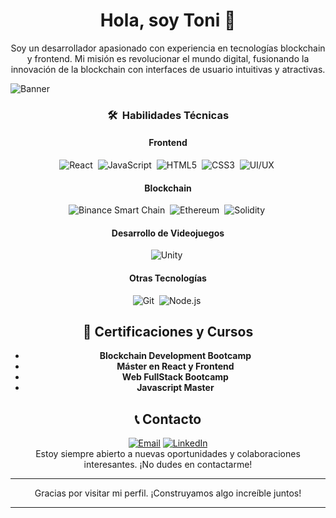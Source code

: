 <div align="center">
<h1 align="center">Hola, soy Toni 👋</h1>
</div>

<p align="center">Soy un desarrollador apasionado con experiencia en tecnologías blockchain y frontend. Mi misión es revolucionar el mundo digital, fusionando la innovación de la blockchain con interfaces de usuario intuitivas y atractivas.</p>

![Banner](https://github.com/ToniDevStyle/ToniDevStyle/assets/72858333/339a6c4e-9393-4f3c-b73f-886ce19c8163)



<div align="center">

### 🛠 &nbsp;Habilidades Técnicas

#### Frontend
![React](https://img.shields.io/badge/React-20232A?style=flat&logo=react&logoColor=61DAFB)&nbsp;
![JavaScript](https://img.shields.io/badge/JavaScript-F7DF1E?style=flat&logo=javascript&logoColor=black)&nbsp;
![HTML5](https://img.shields.io/badge/HTML5-E34F26?style=flat&logo=html5&logoColor=white)&nbsp;
![CSS3](https://img.shields.io/badge/CSS3-1572B6?style=flat&logo=css3&logoColor=white)&nbsp;
![UI/UX](https://img.shields.io/badge/UI%2FUX-000000?style=flat&logo=adobe&logoColor=white)&nbsp;

#### Blockchain
![Binance Smart Chain](https://img.shields.io/badge/Binance%20Smart%20Chain-F0B90B?style=flat&logo=binance&logoColor=white)&nbsp;
![Ethereum](https://img.shields.io/badge/Ethereum-363636?style=flat&logo=ethereum&logoColor=white)&nbsp;
![Solidity](https://img.shields.io/badge/Solidity-363636?style=flat&logo=solidity&logoColor=white)&nbsp;

#### Desarrollo de Videojuegos
![Unity](https://img.shields.io/badge/Unity-000000?style=flat&logo=unity&logoColor=white)&nbsp;

#### Otras Tecnologías
![Git](https://img.shields.io/badge/Git-F05032?style=flat&logo=git&logoColor=white)&nbsp;
![Node.js](https://img.shields.io/badge/Node.js-43853D?style=flat&logo=node.js&logoColor=white)&nbsp;






## 📜 Certificaciones y Cursos


- **Blockchain Development Bootcamp**
- **Máster en React y Frontend** 
- **Web FullStack Bootcamp**
- **Javascript Master** 

## 📞 Contacto

<div align="center">
  <a href="mailto:tvr9869@gmail.com"><img src="https://img.shields.io/badge/Email-D14836?style=flat&logo=gmail&logoColor=white" alt="Email"></a>
  <a href="https://www.linkedin.com/in/tonivieirarubio-informatico/"><img src="https://img.shields.io/badge/LinkedIn-0077B5?style=flat&logo=linkedin&logoColor=white" alt="LinkedIn"></a>

<br />
Estoy siempre abierto a nuevas oportunidades y colaboraciones interesantes. ¡No dudes en contactarme!


---

Gracias por visitar mi perfil. ¡Construyamos algo increíble juntos!

---



